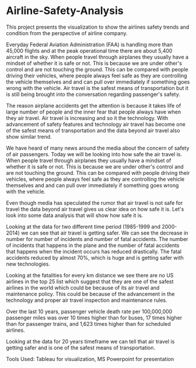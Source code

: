 # Airline-Safety-Analysis
This project presents the visualization to show the airlines safety trends and condition from the perspective of airline company.

Everyday Federal Aviation Administration (FAA) is handling more than  45,000 flights and at the peak operational time there are about 5,400 aircraft in the sky. When people travel through airplanes they usually have a mindset of whether it is safe or not.  This is because we are under other's control and are not touching the ground. This can be compared with people driving their vehicles, where people always feel safe as they are controlling the vehicle themselves and and can pull over immediately if something goes wrong with the vehicle. Air travel is the safest means of transportation but it is still being brought into the conversation regarding passenger's safety. 

The reason airplane accidents get the attention is because it takes life of large number of people and the inner fear that people always have when they air travel. Air travel is increasing  and so it the technology. With advancement of safety features and technology air travel has become one of the safest means of transportation and the data beyond air travel also show similar trend. 

We have heard of many news around the media about the concern of safety of air passengers. Today we will be looking into how safe the air travel is.  When people travel through airplanes they usually have a mindset of whether it is safe or not.  This is because we are under other's control and are not touching the ground. This can be compared with people driving their vehicles, where people always feel safe as they are controlling the vehicle themselves and and can pull over immediately if something goes wrong with the vehicle. 

Even though media has speculated the rumor that air travel is not safe for travel the data beyond air travel gives us clear idea on how safe it is. Let's look into some data analysis that will show how safe it is.

Looking at the data for two different time period (1985-1999 and 2000-2014) we can see that air travel is getting safer. We can see the decrease in number for number of incidents and number of fatal accidents. The number of incidents that happens in the plane and the number of fatal accidents that happens when the incident occurs has reduced drastically. The fatal accidents reduced by almost 70%, which is huge and is getting safer with new technologies.

Looking at the fatalities for every km distance we see there are no US airlines in the top 25 list which suggest that they are one of the safest airlines in the world which could be because of its  air travel and maintenance policy. This could be because of the advancement in the technology and proper air travel inspection and maintenance rules.

Over the last 10 years, passenger vehicle death rate per 100,000,000 passenger miles was over 10 times higher than for buses, 17 times higher than for passenger trains, and 1,623 times higher than for scheduled airlines.

Looking at the data for 20 years timeframe we can tell that air travel is getting safer and is one of the safest means of transportation. 

Tools Used: Tableau for visualization, MS Powerpoint for presentation
